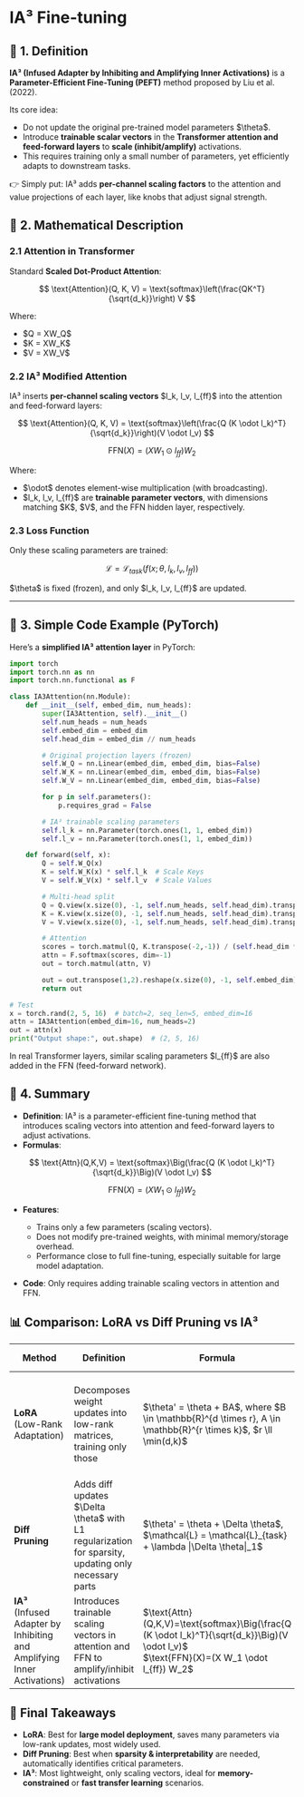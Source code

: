 # IA³ Fine-tuning

## 📖 1. Definition

**IA³ (Infused Adapter by Inhibiting and Amplifying Inner Activations)** is a **Parameter-Efficient Fine-Tuning (PEFT)** method proposed by Liu et al. (2022).

Its core idea:

* Do not update the original pre-trained model parameters \$\theta\$.
* Introduce **trainable scalar vectors** in the **Transformer attention and feed-forward layers** to **scale (inhibit/amplify)** activations.
* This requires training only a small number of parameters, yet efficiently adapts to downstream tasks.

👉 Simply put: IA³ adds **per-channel scaling factors** to the attention and value projections of each layer, like knobs that adjust signal strength.



## 📖 2. Mathematical Description

### 2.1 Attention in Transformer

Standard **Scaled Dot-Product Attention**:

$$
\text{Attention}(Q, K, V) = \text{softmax}\left(\frac{QK^T}{\sqrt{d_k}}\right) V
$$

Where:

* \$Q = XW\_Q\$
* \$K = XW\_K\$
* \$V = XW\_V\$

### 2.2 IA³ Modified Attention

IA³ inserts **per-channel scaling vectors** \$l\_k, l\_v, l\_{ff}\$ into the attention and feed-forward layers:

$$
\text{Attention}(Q, K, V) = \text{softmax}\left(\frac{Q (K \odot l_k)^T}{\sqrt{d_k}}\right)(V \odot l_v)
$$

$$
\text{FFN}(X) = (X W_1 \odot l_{ff}) W_2
$$

Where:

* \$\odot\$ denotes element-wise multiplication (with broadcasting).
* \$l\_k, l\_v, l\_{ff}\$ are **trainable parameter vectors**, with dimensions matching \$K\$, \$V\$, and the FFN hidden layer, respectively.

### 2.3 Loss Function

Only these scaling parameters are trained:

$$
\mathcal{L} = \mathcal{L}_ {task}(f(x; \theta, l_k, l_v, l_{ff}))
$$

$\theta\$ is fixed (frozen), and only \$l\_k, l\_v, l\_{ff}\$ are updated.

---

## 📖 3. Simple Code Example (PyTorch)

Here’s a **simplified IA³ attention layer** in PyTorch:

```python
import torch
import torch.nn as nn
import torch.nn.functional as F

class IA3Attention(nn.Module):
    def __init__(self, embed_dim, num_heads):
        super(IA3Attention, self).__init__()
        self.num_heads = num_heads
        self.embed_dim = embed_dim
        self.head_dim = embed_dim // num_heads

        # Original projection layers (frozen)
        self.W_Q = nn.Linear(embed_dim, embed_dim, bias=False)
        self.W_K = nn.Linear(embed_dim, embed_dim, bias=False)
        self.W_V = nn.Linear(embed_dim, embed_dim, bias=False)

        for p in self.parameters():
            p.requires_grad = False

        # IA³ trainable scaling parameters
        self.l_k = nn.Parameter(torch.ones(1, 1, embed_dim))
        self.l_v = nn.Parameter(torch.ones(1, 1, embed_dim))

    def forward(self, x):
        Q = self.W_Q(x)
        K = self.W_K(x) * self.l_k  # Scale Keys
        V = self.W_V(x) * self.l_v  # Scale Values

        # Multi-head split
        Q = Q.view(x.size(0), -1, self.num_heads, self.head_dim).transpose(1,2)
        K = K.view(x.size(0), -1, self.num_heads, self.head_dim).transpose(1,2)
        V = V.view(x.size(0), -1, self.num_heads, self.head_dim).transpose(1,2)

        # Attention
        scores = torch.matmul(Q, K.transpose(-2,-1)) / (self.head_dim ** 0.5)
        attn = F.softmax(scores, dim=-1)
        out = torch.matmul(attn, V)

        out = out.transpose(1,2).reshape(x.size(0), -1, self.embed_dim)
        return out

# Test
x = torch.rand(2, 5, 16)  # batch=2, seq_len=5, embed_dim=16
attn = IA3Attention(embed_dim=16, num_heads=2)
out = attn(x)
print("Output shape:", out.shape)  # (2, 5, 16)
```

In real Transformer layers, similar scaling parameters \$l\_{ff}\$ are also added in the FFN (feed-forward network).



## 📖 4. Summary

* **Definition**: IA³ is a parameter-efficient fine-tuning method that introduces scaling vectors into attention and feed-forward layers to adjust activations.
* **Formulas**:

$$
\text{Attn}(Q,K,V) = \text{softmax}\Big(\frac{Q (K \odot l_k)^T}{\sqrt{d_k}}\Big)(V \odot l_v)
$$

$$
\text{FFN}(X) = (X W_1 \odot l_{ff}) W_2
$$

* **Features**:

  * Trains only a few parameters (scaling vectors).
  * Does not modify pre-trained weights, with minimal memory/storage overhead.
  * Performance close to full fine-tuning, especially suitable for large model adaptation.
* **Code**: Only requires adding trainable scaling vectors in attention and FFN.



## 📊 Comparison: LoRA vs Diff Pruning vs IA³

| Method                                                                      | Definition                                                                                             | Formula                                                                                                                                              | Trainable Parameters                                             | Advantages                                                                         | Disadvantages                                                 | Typical Applications                                 |
| --------------------------------------------------------------------------- | ------------------------------------------------------------------------------------------------------ | ---------------------------------------------------------------------------------------------------------------------------------------------------- | ---------------------------------------------------------------- | ---------------------------------------------------------------------------------- | ------------------------------------------------------------- | ---------------------------------------------------- |
| **LoRA**<br>(Low-Rank Adaptation)                                           | Decomposes weight updates into low-rank matrices, training only those                                  | \$\theta' = \theta + BA\$, where \$B \in \mathbb{R}^{d \times r}, A \in \mathbb{R}^{r \times k}\$, \$r \ll \min(d,k)\$                               | Low-rank matrix params \$\mathcal{O}(r(d+k))\$                   | Efficient, high parameter savings, plug-and-play, supports merging into base model | Must choose suitable rank, too low may harm performance       | LLM downstream adaptation (e.g., GPT, BERT)          |
| **Diff Pruning**                                                            | Adds diff updates \$\Delta \theta\$ with L1 regularization for sparsity, updating only necessary parts | \$\theta' = \theta + \Delta \theta\$, \$\mathcal{L} = \mathcal{L}\_{task} + \lambda \|\Delta \theta\|\_1\$                                           | Same dimension as original params, but only sparse part retained | Flexible, automatically selects “important params”, interpretable                  | Requires sparsity constraints, may cause training instability | Small models, model compression                      |
| **IA³**<br>(Infused Adapter by Inhibiting and Amplifying Inner Activations) | Introduces trainable scaling vectors in attention and FFN to amplify/inhibit activations               | \$\text{Attn}(Q,K,V)=\text{softmax}\Big(\frac{Q (K \odot l\_k)^T}{\sqrt{d\_k}}\Big)(V \odot l\_v)\$<br>\$\text{FFN}(X)=(X W\_1 \odot l\_{ff}) W\_2\$ | Only 2–3 vectors per layer, far fewer than weight matrices       | Extremely lightweight, minimal storage, simple to implement                        | Limited to scaling, less expressive                           | Large model quick fine-tuning, low-resource settings |



## 📖 Final Takeaways

* **LoRA**: Best for **large model deployment**, saves many parameters via low-rank updates, most widely used.
* **Diff Pruning**: Best when **sparsity & interpretability** are needed, automatically identifies critical parameters.
* **IA³**: Most lightweight, only scaling vectors, ideal for **memory-constrained** or **fast transfer learning** scenarios.



